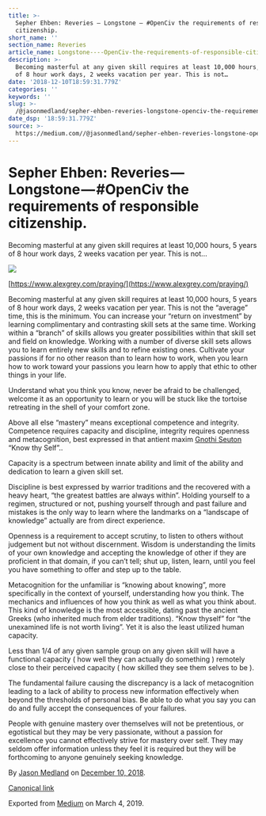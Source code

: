 ```yaml
---
title: >-
  Sepher Ehben: Reveries — Longstone — #OpenCiv the requirements of responsible
  citizenship.
short_name: ''
section_name: Reveries
article_name: Longstone----OpenCiv-the-requirements-of-responsible-citizenship-
description: >-
  Becoming masterful at any given skill requires at least 10,000 hours, 5 years
  of 8 hour work days, 2 weeks vacation per year. This is not…
date: '2018-12-10T18:59:31.779Z'
categories: ''
keywords: ''
slug: >-
  /@jasonmedland/sepher-ehben-reveries-longstone-openciv-the-requirements-of-responsible-citizenship-b34f416efb4a
date_dsp: '18:59:31.779Z'
source: >-
  https://medium.com//@jasonmedland/sepher-ehben-reveries-longstone-openciv-the-requirements-of-responsible-citizenship-b34f416efb4a
---
```


# Sepher Ehben: Reveries — Longstone — #OpenCiv the requirements of responsible citizenship.

Becoming masterful at any given skill requires at least 10,000 hours, 5 years of 8 hour work days, 2 weeks vacation per year. This is not…

![](https://cdn-images-1.medium.com/max/800/1*n1BwUBHns3MMQBQO5TspXQ.jpeg)

[https://www.alexgrey.com/praying/](https://www.alexgrey.com/praying/)

Becoming masterful at any given skill requires at least 10,000 hours, 5 years of 8 hour work days, 2 weeks vacation per year. This is not the “average” time, this is the minimum. You can increase your “return on investment” by learning complimentary and contrasting skill sets at the same time. Working within a “branch” of skills allows you greater possibilities within that skill set and field on knowledge. Working with a number of diverse skill sets allows you to learn entirely new skills and to refine existing ones. Cultivate your passions if for no other reason than to learn how to work, when you learn how to work toward your passions you learn how to apply that ethic to other things in your life.

Understand what you think you know, never be afraid to be challenged, welcome it as an opportunity to learn or you will be stuck like the tortoise retreating in the shell of your comfort zone.

Above all else “mastery” means exceptional competence and integrity. Competence requires capacity and discipline, integrity requires openness and metacognition, best expressed in that antient maxim [Gnothi Seuton](https://medium.com/sepher-ehben/sepher-ehben-hymns-to-the-logos-gnothi-seauton-325da9f2e9f2) “Know thy Self”..

Capacity is a spectrum between innate ability and limit of the ability and dedication to learn a given skill set.

Discipline is best expressed by warrior traditions and the recovered with a heavy heart, “the greatest battles are always within”. Holding yourself to a regimen, structured or not, pushing yourself through and past failure and mistakes is the only way to learn where the landmarks on a “landscape of knowledge” actually are from direct experience.

Openness is a requirement to accept scrutiny, to listen to others without judgement but not without discernment. Wisdom is understanding the limits of your own knowledge and accepting the knowledge of other if they are proficient in that domain, if you can’t tell; shut up, listen, learn, until you feel you have something to offer and step up to the table.

Metacognition for the unfamiliar is “knowing about knowing”, more specifically in the context of yourself, understanding how you think. The mechanics and influences of how you think as well as what you think about. This kind of knowledge is the most accessible, dating past the ancient Greeks (who inherited much from elder traditions). “Know thyself” for “the unexamined life is not worth living”. Yet it is also the least utilized human capacity.

Less than 1/4 of any given sample group on any given skill will have a functional capacity ( how well they can actually do something ) remotely close to their perceived capacity ( how skilled they see them selves to be ).

The fundamental failure causing the discrepancy is a lack of metacognition leading to a lack of ability to process new information effectively when beyond the thresholds of personal bias. Be able to do what you say you can do and fully accept the consequences of your failures.

People with genuine mastery over themselves will not be pretentious, or egotistical but they may be very passionate, without a passion for excellence you cannot effectively strive for mastery over self. They may seldom offer information unless they feel it is required but they will be forthcoming to anyone genuinely seeking knowledge.

By [Jason Medland](https://medium.com/@jasonmedland) on [December 10, 2018](https://medium.com/p/b34f416efb4a).

[Canonical link](https://medium.com/@jasonmedland/sepher-ehben-reveries-longstone-openciv-the-requirements-of-responsible-citizenship-b34f416efb4a)

Exported from [Medium](https://medium.com) on March 4, 2019.